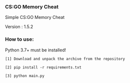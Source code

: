 ### CS:GO Memory Cheat
Simple CS:GO Memory Cheat

Version : 1.5.2

### How to use:

Python 3.7+ must be installed!

```
[1] Download and unpack the archive from the repository
```
```
[2] pip install -r requirements.txt
```
```
[3] python main.py
```